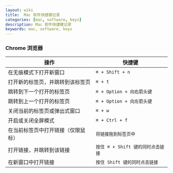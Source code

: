 ```yaml
---
layout: wiki
title:  Mac 软件快捷键记录
categories: [mac, software, keys]
description: Mac 软件快捷键记录
keywords: mac, software, keys
---
```


### Chrome 浏览器

| 操作  | 快捷键|
| --- | --- |
| 在无痕模式下打开新窗口  | `⌘ + Shift + n` |
| 打开新的标签页，并跳转到该标签页	| `⌘ + t` |
| 跳转到下一个打开的标签页  | `⌘ + Option + 向右箭头键` |
| 跳转到上一个打开的标签页  |	`⌘ + Option + 向左箭头键` |
| 关闭当前的标签页或弹出式窗口	| `⌘ + w` |
| 开启或关闭全屏模式  | `⌘ + Ctrl + f`  |
| 在当前标签页中打开链接（仅限鼠标）  | `将链接拖到标签页中`  |
| 打开链接，并跳转到该链接	| `按住 ⌘ + Shift 键的同时点击链接` |
| 在新窗口中打开链接  |	`按住 Shift 键的同时点击链接` |